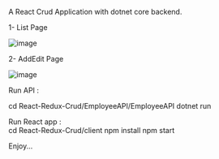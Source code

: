 A React Crud Application with dotnet core backend.

1- List Page

![image](https://user-images.githubusercontent.com/43770275/183221141-2373a1bc-6945-4ba4-b422-8c53c6a3dd2e.png)

2- AddEdit Page

![image](https://user-images.githubusercontent.com/43770275/183221216-a68a2890-c700-4fbf-9728-5d3c12eb146b.png)

Run API : 

  cd React-Redux-Crud/EmployeeAPI/EmployeeAPI
  dotnet run
  
Run React app :   
  cd React-Redux-Crud/client
  npm install
  npm start

Enjoy...

